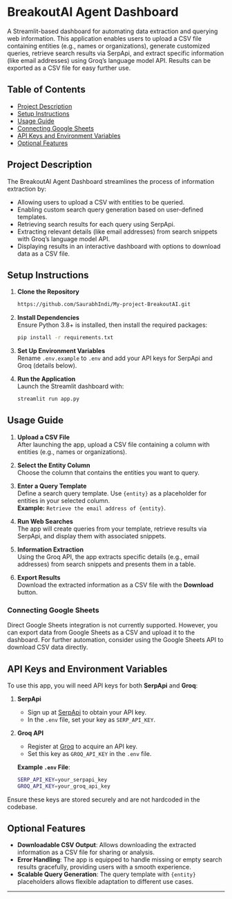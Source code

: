 # BreakoutAI Agent Dashboard

A Streamlit-based dashboard for automating data extraction and querying web information. This application enables users to upload a CSV file containing entities (e.g., names or organizations), generate customized queries, retrieve search results via SerpApi, and extract specific information (like email addresses) using Groq’s language model API. Results can be exported as a CSV file for easy further use.

## Table of Contents

- [Project Description](#project-description)
- [Setup Instructions](#setup-instructions)
- [Usage Guide](#usage-guide)
- [Connecting Google Sheets](#connecting-google-sheets)
- [API Keys and Environment Variables](#api-keys-and-environment-variables)
- [Optional Features](#optional-features)

## Project Description

The BreakoutAI Agent Dashboard streamlines the process of information extraction by:
- Allowing users to upload a CSV with entities to be queried.
- Enabling custom search query generation based on user-defined templates.
- Retrieving search results for each query using SerpApi.
- Extracting relevant details (like email addresses) from search snippets with Groq’s language model API.
- Displaying results in an interactive dashboard with options to download data as a CSV file.

## Setup Instructions

1. **Clone the Repository**  
   ```bash
   https://github.com/SaurabhIndi/My-project-BreakoutAI.git
   ```

2. **Install Dependencies**  
   Ensure Python 3.8+ is installed, then install the required packages:
   ```bash
   pip install -r requirements.txt
   ```

3. **Set Up Environment Variables**  
   Rename `.env.example` to `.env` and add your API keys for SerpApi and Groq (details below).

4. **Run the Application**  
   Launch the Streamlit dashboard with:
   ```bash
   streamlit run app.py
   ```

## Usage Guide

1. **Upload a CSV File**  
   After launching the app, upload a CSV file containing a column with entities (e.g., names or organizations).

2. **Select the Entity Column**  
   Choose the column that contains the entities you want to query.

3. **Enter a Query Template**  
   Define a search query template. Use `{entity}` as a placeholder for entities in your selected column.  
   **Example:** `Retrieve the email address of {entity}`.

4. **Run Web Searches**  
   The app will create queries from your template, retrieve results via SerpApi, and display them with associated snippets.

5. **Information Extraction**  
   Using the Groq API, the app extracts specific details (e.g., email addresses) from search snippets and presents them in a table.

6. **Export Results**  
   Download the extracted information as a CSV file with the **Download** button.

### Connecting Google Sheets

Direct Google Sheets integration is not currently supported. However, you can export data from Google Sheets as a CSV and upload it to the dashboard. For further automation, consider using the Google Sheets API to download CSV data directly.

## API Keys and Environment Variables

To use this app, you will need API keys for both **SerpApi** and **Groq**:

1. **SerpApi**  
   - Sign up at [SerpApi](https://serpapi.com/) to obtain your API key.
   - In the `.env` file, set your key as `SERP_API_KEY`.

2. **Groq API**  
   - Register at [Groq](https://groq.com/) to acquire an API key.
   - Set this key as `GROQ_API_KEY` in the `.env` file.

   **Example `.env` File**:
   ```bash
   SERP_API_KEY=your_serpapi_key
   GROQ_API_KEY=your_groq_api_key
   ```

Ensure these keys are stored securely and are not hardcoded in the codebase.

## Optional Features

- **Downloadable CSV Output**: Allows downloading the extracted information as a CSV file for sharing or analysis.
- **Error Handling**: The app is equipped to handle missing or empty search results gracefully, providing users with a smooth experience.
- **Scalable Query Generation**: The query template with `{entity}` placeholders allows flexible adaptation to different use cases.

---

